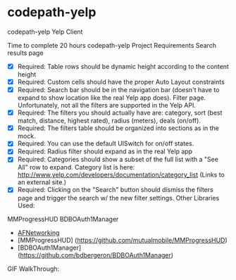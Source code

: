 codepath-yelp
=============
codepath-yelp
Yelp Client

Time to complete 20 hours
codepath-yelp
Project Requirements Search results page

* [x] Required:  Table rows should be dynamic height according to the content height
* [x] Required:  Custom cells should have the proper Auto Layout constraints
* [x] Required:  Search bar should be in the navigation bar (doesn't have to expand to show location like the real Yelp app does). Filter page. Unfortunately, not all the filters are supported in the Yelp API.
* [x] Required:  The filters you should actually have are: category, sort (best match, distance, highest rated), radius (meters), deals (on/off).
* [x] Required:  The filters table should be organized into sections as in the mock.
* [x] Required:  You can use the default UISwitch for on/off states.
* [x] Required:  Radius filter should expand as in the real Yelp app
* [x] Required:  Categories should show a subset of the full list with a "See All" row to expand. Category list is here: http://www.yelp.com/developers/documentation/category_list (Links to an external site.)
* [x] Required:  Clicking on the "Search" button should dismiss the filters page and trigger the search w/ the new filter settings.
Other Libraries Used:

MMProgressHUD
BDBOAuth1Manager

* [AFNetworking](https://github.com/AFNetworking/AFNetworking)
* [MMProgressHUD] (https://github.com/mutualmobile/MMProgressHUD)
* [BDBOAuth1Manager] (https://github.com/bdbergeron/BDBOAuth1Manager)


GIF WalkThrough:
